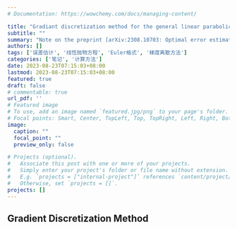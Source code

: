 ```yaml
---
# Documentation: https://wowchemy.com/docs/managing-content/

title: "Gradiant discretization method for the general linear parabolic problem"
subtitle: ""
summary: "Note on the preprint [arXiv:2308.10703: Optimal error estimates for the non-conforming approximations of linear parabolic problems with minimal regularity](http://arxiv.org/abs/2308.10703), by J. Droniou, R. Eymard, T. Gallouët, C. Guichard and R. Herbin. This article considers a general linear parabolic problem with extended time boundary conditions approximated by the implicit Euler scheme in time and the Gradient Discretization method in space. The main result is an error estimate which has the same order as the sum of the interpolation error and the conformity error without supplementary regularity hypothesis on the solution. The proof relies on an inf-sup inequality in Hilbert space."
authors: []
tags: ['误差估计', '线性抛物方程', 'Euler格式', '梯度离散方法']
categories: ['笔记', '计算方法']
date: 2023-08-23T07:15:03+08:00
lastmod: 2023-08-23T07:15:03+08:00
featured: true
draft: false
# commentable: true
url_pdf: ''
# Featured image
# To use, add an image named `featured.jpg/png` to your page's folder.
# Focal points: Smart, Center, TopLeft, Top, TopRight, Left, Right, BottomLeft, Bottom, BottomRight.
image:
  caption: ""
  focal_point: ""
  preview_only: false

# Projects (optional).
#   Associate this post with one or more of your projects.
#   Simply enter your project's folder or file name without extension.
#   E.g. `projects = ["internal-project"]` references `content/project/deep-learning/index.md`.
#   Otherwise, set `projects = []`.
projects: []
---
```

## Gradient Discretization Method